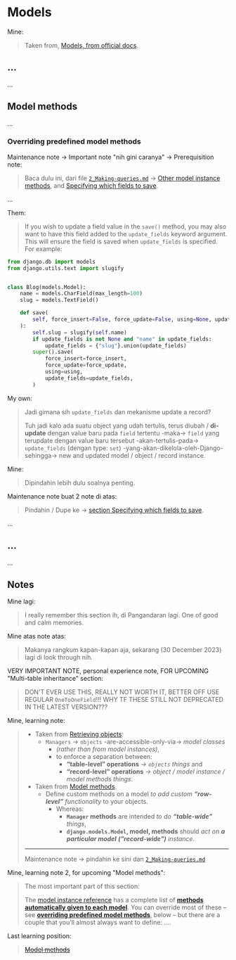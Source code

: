 # Models

Mine:
> Taken from, [Models, from official docs](https://docs.djangoproject.com/en/5.0/topics/db/models/).

## ...

...

## Model methods

...

### Overriding predefined model methods

Maintenance note -> Important note "nih gini caranya" -> Prerequisition note:
> Baca dulu ini, dari file [`2_Making-queries.md`](2_Making-queries.md) -> [Other model instance methods](2_Making-queries.md#other-model-instance-methods), and [Specifying which fields to save](2_Making-queries.md#specifying-which-fields-to-save).

...

Them:
> If you wish to update a field value in the `save()` method, you may also want to have this field added to the `update_fields` keyword argument. This will ensure the field is saved when `update_fields` is specified. For example:

```python
from django.db import models
from django.utils.text import slugify


class Blog(models.Model):
    name = models.CharField(max_length=100)
    slug = models.TextField()

    def save(
        self, force_insert=False, force_update=False, using=None, update_fields=None
    ):
        self.slug = slugify(self.name)
        if update_fields is not None and "name" in update_fields:
            update_fields = {"slug"}.union(update_fields)
        super().save(
            force_insert=force_insert,
            force_update=force_update,
            using=using,
            update_fields=update_fields,
        )
```

My own:
> Jadi gimana sih `update_fields` dan mekanisme update a record?
> 
> Tuh jadi kalo ada suatu object yang udah tertulis, terus diubah / **di-update** dengan value baru pada `field` tertentu -maka-> `field` yang terupdate dengan value baru tersebut -akan-tertulis-pada-> `update_fields` (dengan type: `set`) -yang-akan-dikelola-oleh-Django-sehingga-> new and updated model / object / record instance.

Mine:
> Dipindahin lebih dulu soalnya penting.

Maintenance note buat 2 note di atas:
> Pindahin / Dupe ke [](2_Making-queries.md) -> [section Specifying which fields to save](https://docs.djangoproject.com/en/5.0/ref/models/instances/#specifying-which-fields-to-save).

...

## ...

...

## Notes

Mine lagi:
> I really remember this section ih, di Pangandaran lagi. One of good and calm memories.

Mine atas note atas:
> Makanya rangkum kapan-kapan aja, sekarang (30 December 2023) lagi di look through nih.

VERY IMPORTANT NOTE, personal experience note, FOR UPCOMING "Multi-table inheritance" section:
> DON'T EVER USE THIS, REALLY NOT WORTH IT, BETTER OFF USE REGULAR `OneToOneField`!!! WHY TF THESE STILL NOT DEPRECATED IN THE LATEST VERSION???

Mine, learning note:
> - Taken from [Retrieving objects](https://docs.djangoproject.com/en/5.0/topics/db/queries/#retrieving-objects):
>   - `Managers` -> `objects` -are-accessible-only-via-> _model classes_
>     - _(rather than from model instances)_, 
>     - to enforce a separation between:
>       - **“table-level” operations** _-> `objects` things_ and
>       - **“record-level” operations** _-> object / model instance / model methods things_.
> - Taken from [Model methods](https://docs.djangoproject.com/en/5.0/topics/db/models/#model-methods).
>   - Define custom methods on a model _to add custom **“row-level”** functionality_ to your objects. 
>     - Whereas:
>       - **`Manager` methods** are intended _to do **“table-wide”** things_, 
>       - **`django.models.Model`, model, methods** should _act on **a particular model** **("record-wide")** instance_.
> ---
> Maintenance note -> pindahin ke sini dan [`2_Making-queries.md`](2_Making-queries.md)

Mine, learning note 2, for upcoming "Model methods":
> The most important part of this section:
>
> The [model instance reference](https://docs.djangoproject.com/en/5.0/ref/models/instances/) has a complete list of [**methods automatically given to each model**](https://docs.djangoproject.com/en/5.0/ref/models/instances/#model-instance-methods). You can override most of these – see [**overriding predefined model methods**](https://docs.djangoproject.com/en/5.0/topics/db/models/#overriding-predefined-model-methods), below – but there are a couple that you’ll almost always want to define: ....

Last learning position:
> ~~[Model methods](https://docs.djangoproject.com/en/5.0/topics/db/models/#model-methods)~~
